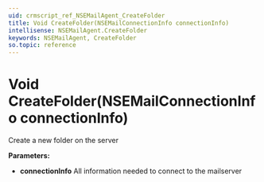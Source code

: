 ```yaml
---
uid: crmscript_ref_NSEMailAgent_CreateFolder
title: Void CreateFolder(NSEMailConnectionInfo connectionInfo)
intellisense: NSEMailAgent.CreateFolder
keywords: NSEMailAgent, CreateFolder
so.topic: reference
---
```


# Void CreateFolder(NSEMailConnectionInfo connectionInfo)

Create a new folder on the server

**Parameters:**
 - **connectionInfo** All information needed to connect to the mailserver
